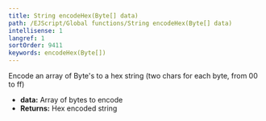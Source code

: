 ```yaml
---
title: String encodeHex(Byte[] data)
path: /EJScript/Global functions/String encodeHex(Byte[] data)
intellisense: 1
langref: 1
sortOrder: 9411
keywords: encodeHex(Byte[])
---
```



Encode an array of Byte's to a hex string (two chars for each byte, from 00 to ff)



* **data:** Array of bytes to encode
* **Returns:** Hex encoded string


